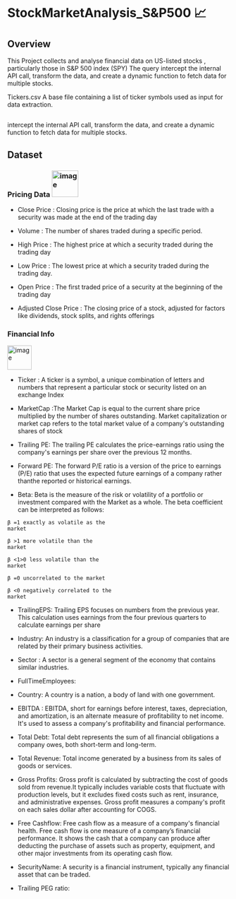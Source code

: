 # StockMarketAnalysis_S&P500 📈 


## Overview 
This Project collects and analyse financial data on US-listed stocks , particularly those in S&P 500 index (SPY) 
The query intercept the internal API call, transform the data, and create a dynamic function to fetch data for multiple stocks.



Tickers.csv
A base file containing a list of ticker symbols used as input for data extraction.
	

## 
intercept the internal API call, transform the data, and create a dynamic function to fetch data for multiple stocks.



## Dataset

### Pricing Data <img width="60" height="60" alt="image" src="https://github.com/user-attachments/assets/7b7b3ea0-9e38-4085-8112-c6e132b853f5" />

-	Close Price :  Closing price is the price at which the last trade with a security was made at the end of the trading day
-	Volume : The number of shares traded during a specific period.

-	High Price : The highest price at which a security traded during the trading day

-	Low Price : The lowest price at which a security traded during the trading day. 

-	Open Price : The first traded price of a security at the beginning of the trading day

-	Adjusted Close Price : The closing price of a stock, adjusted for factors like dividends, stock splits, and rights offerings



### Financial Info 
<img width="55" height="55" alt="image" src="https://github.com/user-attachments/assets/fa4c2e30-9ab2-4350-8980-14131d39cd0c" />




- Ticker : A ticker is a symbol, a unique combination of letters and numbers that represent a particular stock or security listed on an exchange
 Index	
- MarketCap :The Market Cap is equal to the current share price multiplied by the number of shares outstanding.  Market capitalization or market cap refers to the total market value of a company's outstanding shares of stock



- Trailing PE: The trailing PE calculates the price-earnings ratio using the company's earnings per share over the previous 12 months.
- Forward PE: The forward P/E ratio is a version of the price to earnings (P/E) ratio that uses the expected future earnings of a company rather thanthe reported or historical earnings.

- Beta: Beta is the measure of the risk or volatility of a portfolio or investment compared with the Market as a whole. 
The beta coefficient can be interpreted as follows:



<code style="color : name_color">β =1 exactly as volatile as the market</code>

<code style="color : name_color">β >1 more volatile than the market</code>

<code style="color : name_color">β <1>0 less volatile than the market </code>


<code style="color : name_color">β =0 uncorrelated to the market </code>

<code style="color : name_colr">β <0 negatively correlated to the market </code>





- TrailingEPS: Trailing EPS focuses on numbers from the previous year. This calculation uses earnings from the four previous quarters to calculate earnings per share
  
- Industry: An industry is a classification for a group of companies that are related by their primary business activities.
  
- Sector : A sector is a general segment of the economy that contains similar industries.
  
- FullTimeEmployees:

- Country: A country is a nation, a body of land with one government.
  
- EBITDA : EBITDA, short for earnings before interest, taxes, depreciation, and amortization, is an alternate measure of profitability to net income. It's used to assess a company's profitability and financial performance.
  
- Total Debt: Total debt represents the sum of all financial obligations a company owes, both short-term and long-term.

- Total Revenue: Total income generated by a business from its sales of goods or services.

- Gross Profits: Gross profit is calculated by subtracting the cost of goods sold from revenue.It typically includes variable costs that fluctuate with  production levels, but it excludes fixed costs such as rent, insurance, and administrative expenses. Gross profit measures a company's profit on each sales dollar after accounting for COGS.

- Free Cashflow: Free cash flow as a measure of a company's financial health. Free cash flow is one measure of a company’s financial performance. It shows the cash that a company can produce after deducting the purchase of assets such as property, equipment, and other major investments from its operating cash flow.

- SecurityName: A security is a financial instrument, typically any financial asset that can be traded. 	

- Trailing PEG ratio:	
	

